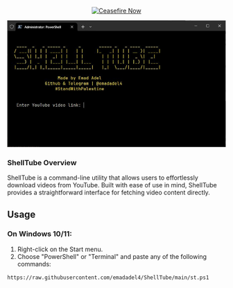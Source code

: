 
<p align="center">
  <a href="Support.md" rel="nofollow">
    <img src="https://raw.githubusercontent.com/Safouene1/support-palestine-banner/master/StandWithPalestine.svg" alt="Ceasefire Now" style="width:40%;">
  </a>
</p>



 <p>
  <p align="center">
    <img src="https://raw.githubusercontent.com/emadadel4/ShellTube/main/demo.jpg" alt="ShellTube" style="max-width: 100%;">
</p>

### ShellTube Overview
ShellTube is a command-line utility that allows users to effortlessly download videos from YouTube. Built with ease of use in mind, ShellTube provides a straightforward interface for fetching video content directly.

## Usage

<h3>On Windows 10/11:</h3>
<ol>
<li>Right-click on the Start menu.</li>
<li>Choose "PowerShell" or "Terminal" and paste any of the following commands:</li>
</ol>

 <pre><code>https://raw.githubusercontent.com/emadadel4/ShellTube/main/st.ps1</code></pre>

